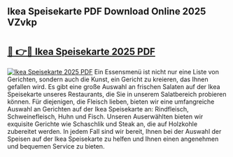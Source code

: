 ## Ikea Speisekarte PDF Download Online 2025 VZvkp

# <h2><a href="http://gc5h26.nevu.top/?p=Ikea+Speisekarte">🔗 👉🔴 Ikea Speisekarte 2025 PDF</a></h2>

[![Ikea Speisekarte 2025 PDF](https://i.imgur.com/dBaPXMq.png)](http://gc5h26.nevu.top/?p=Ikea+Speisekarte)
Ein Essensmenü ist nicht nur eine Liste von Gerichten, sondern auch die Kunst, ein Gericht zu kreieren, das Ihnen gefallen wird. Es gibt eine große Auswahl an frischen Salaten auf der Ikea Speisekarte unseres Restaurants, die Sie in unserem Salatbereich probieren können. Für diejenigen, die Fleisch lieben, bieten wir eine umfangreiche Auswahl an Gerichten auf der Ikea Speisekarte an: Rindfleisch, Schweinefleisch, Huhn und Fisch. Unseren Auserwählten bieten wir exquisite Gerichte wie Schaschlik und Steak an, die auf Holzkohle zubereitet werden. In jedem Fall sind wir bereit, Ihnen bei der Auswahl der Speisen auf der Ikea Speisekarte zu helfen und Ihnen einen angenehmen und bequemen Service zu bieten.
